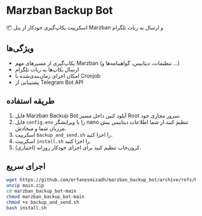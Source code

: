 # Marzban Backup Bot

📦 اسکریپت بکاپ‌گیری خودکار از پنل Marzban و ارسال به ربات تلگرام

## ویژگی‌ها

- بکاپ‌گیری از مسیرهای مهم Marzban (تنظیمات، دیتابیس، گواهینامه‌ها و ...)
- ارسال بکاپ‌ها به ربات تلگرام
- امکان اجرای زمان‌بندی‌شده با Cronjob
- پشتیبانی از Telegram Bot API

## طریقه استفاده
1. فایل Marzban Backup Bot آپلود کنین داخل مسیر Root سرور مجازی خود.
2. فایل `config.env` را با ویرایشگر nano تنظیم کنید.از شما اطلاعات دیتابیس بیش مرزبان شما و میخادش.
3. اسکریپت `backup_and_send.sh` را اجرا کنید.
4. اسکریپت `install.sh` را اجرا کنید.
5. (اختیاری) کرون‌جاب تنظیم کنید برای اجرای خودکار روزانه.

## اجرای سریع

```bash
wget https://github.com/erfanesmizadh/marzban_backup_bot/archive/refs/heads/main.zip
unzip main.zip
cd marzban_backup_bot-main
chmod marzban_backup_bot-main
chmod +x backup_and_send.sh
bash install.sh

